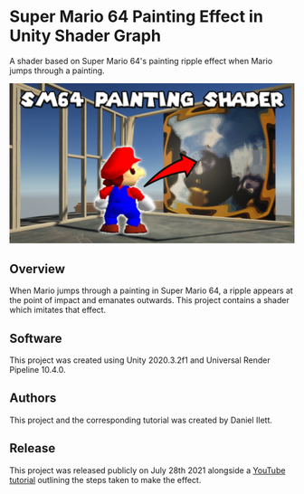 # Super Mario 64 Painting Effect in Unity Shader Graph

A shader based on Super Mario 64's painting ripple effect when Mario jumps through a painting.

![SM64 Banner](Thumbnail.png)

## Overview

When Mario jumps through a painting in Super Mario 64, a ripple appears at the point of impact and emanates outwards. This project contains a shader which imitates that effect.

## Software

This project was created using Unity 2020.3.2f1 and Universal Render Pipeline 10.4.0.

## Authors

This project and the corresponding tutorial was created by Daniel Ilett.

## Release

This project was released publicly on July 28th 2021 alongside a [YouTube tutorial](https://www.youtube.com/watch?v=U-2SM1eoXu0) outlining the steps taken to make the effect.
